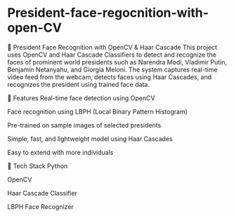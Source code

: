 # President-face-regocnition-with-open-CV

🧠 President Face Recognition with OpenCV & Haar Cascade
This project uses OpenCV and Haar Cascade Classifiers to detect and recognize the faces of prominent world presidents such as Narendra Modi, Vladimir Putin, Benjamin Netanyahu, and Giorgia Meloni. The system captures real-time video feed from the webcam, detects faces using Haar Cascades, and recognizes the president using trained face data.

🚀 Features
Real-time face detection using OpenCV

Face recognition using LBPH (Local Binary Pattern Histogram)

Pre-trained on sample images of selected presidents

Simple, fast, and lightweight model using Haar Cascades

Easy to extend with more individuals

🔧 Tech Stack
Python

OpenCV

Haar Cascade Classifier

LBPH Face Recognizer


